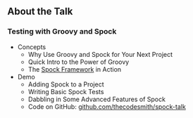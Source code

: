 ## About the Talk
### Testing with Groovy and Spock

* Concepts
	* Why Use Groovy and Spock for Your Next Project
	* Quick Intro to the Power of Groovy
	* The [Spock Framework](http://www.spockframework.org) in Action
* Demo
	* Adding Spock to a Project
	* Writing Basic Spock Tests 
	* Dabbling in Some Advanced Features of Spock
    * Code on GitHub: [github.com/thecodesmith/spock-talk](http://www.github.com/thecodesmith/spock-talk)
